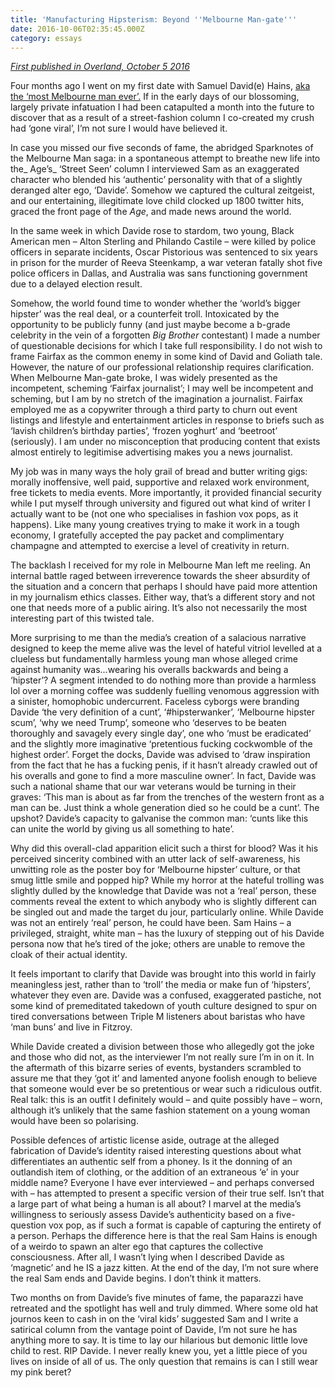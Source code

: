 ```yaml
---
title: 'Manufacturing Hipsterism: Beyond ''Melbourne Man-gate'''
date: 2016-10-06T02:35:45.000Z
category: essays
---
```

[_First published in Overland, October 5 2016_](https://overland.org.au/2016/10/manufacturing-hipsterism-behind-melbourne-man-gate/)

Four months ago I went on my first date with Samuel David(e) Hains, [aka the ‘most Melbourne man ever’.](http://www.theage.com.au/victoria/is-samuel-davide-hains-the-most-melbourne-guy-ever-or-just-another-hipster-20160705-gpywye.html) If in the early days of our blossoming, largely private infatuation I had been catapulted a month into the future to discover that as a result of a street-fashion column I co-created my crush had ‘gone viral’, I’m not sure I would have believed it.

In case you missed our five seconds of fame, the abridged Sparknotes of the Melbourne Man saga: in a spontaneous attempt to breathe new life into the_ Age’s_ ‘Street Seen’ column I interviewed Sam as an exaggerated character who blended his ‘authentic’ personality with that of a slightly deranged alter ego, ‘Davide’. Somehow we captured the cultural zeitgeist, and our entertaining, illegitimate love child clocked up 1800 twitter hits, graced the front page of the _Age_, and made news around the world.

In the same week in which Davide rose to stardom, two young, Black American men – Alton Sterling and Philando Castile – were killed by police officers in separate incidents, Oscar Pistorious was sentenced to six years in prison for the murder of Reeva Steenkamp, a war veteran fatally shot five police officers in Dallas, and Australia was sans functioning government due to a delayed election result.

Somehow, the world found time to wonder whether the ‘world’s bigger hipster’ was the real deal, or a counterfeit troll. Intoxicated by the opportunity to be publicly funny (and just maybe become a b-grade celebrity in the vein of a forgotten _Big Brother_ contestant) I made a number of questionable decisions for which I take full responsibility. I do not wish to frame Fairfax as the common enemy in some kind of David and Goliath tale. However, the nature of our professional relationship requires clarification. When Melbourne Man-gate broke, I was widely presented as the incompetent, scheming ‘Fairfax journalist’; I may well be incompetent and scheming, but I am by no stretch of the imagination a journalist. Fairfax employed me as a copywriter through a third party to churn out event listings and lifestyle and entertainment articles in response to briefs such as ‘lavish children’s birthday parties’, ‘frozen yoghurt’ and ‘beetroot’ (seriously). I am under no misconception that producing content that exists almost entirely to legitimise advertising makes you a news journalist.

My job was in many ways the holy grail of bread and butter writing gigs: morally inoffensive, well paid, supportive and relaxed work environment, free tickets to media events. More importantly, it provided financial security while I put myself through university and figured out what kind of writer I actually want to be (not one who specialises in fashion vox pops, as it happens). Like many young creatives trying to make it work in a tough economy, I gratefully accepted the pay packet and complimentary champagne and attempted to exercise a level of creativity in return.

The backlash I received for my role in Melbourne Man left me reeling. An internal battle raged between irreverence towards the sheer absurdity of the situation and a concern that perhaps I should have paid more attention in my journalism ethics classes. Either way, that’s a different story and not one that needs more of a public airing. It’s also not necessarily the most interesting part of this twisted tale.

More surprising to me than the media’s creation of a salacious narrative designed to keep the meme alive was the level of hateful vitriol levelled at a clueless but fundamentally harmless young man whose alleged crime against humanity was…wearing his overalls backwards and being a ‘hipster’? A segment intended to do nothing more than provide a harmless lol over a morning coffee was suddenly fuelling venomous aggression with a sinister, homophobic undercurrent. Faceless cyborgs were branding Davide ‘the very definition of a cunt’, ‘#hipsterwanker’, ‘Melbourne hipster scum’, ‘why we need Trump’, someone who ‘deserves to be beaten thoroughly and savagely every single day’, one who ‘must be eradicated’ and the slightly more imaginative ‘pretentious fucking cockwomble of the highest order’. Forget the docks, Davide was advised to ‘draw inspiration from the fact that he has a fucking penis, if it hasn’t already crawled out of his overalls and gone to find a more masculine owner’. In fact, Davide was such a national shame that our war veterans would be turning in their graves: ‘This man is about as far from the trenches of the western front as a man can be. Just think a whole generation died so he could be a cunt’. The upshot? Davide’s capacity to galvanise the common man: ‘cunts like this can unite the world by giving us all something to hate’.

Why did this overall-clad apparition elicit such a thirst for blood? Was it his perceived sincerity combined with an utter lack of self-awareness, his unwitting role as the poster boy for ‘Melbourne hipster’ culture, or that smug little smile and popped hip? While my horror at the hateful trolling was slightly dulled by the knowledge that Davide was not a ‘real’ person, these comments reveal the extent to which anybody who is slightly different can be singled out and made the target du jour, particularly online. While Davide was not an entirely ‘real’ person, he could have been. Sam Hains – a privileged, straight, white man – has the luxury of stepping out of his Davide persona now that he’s tired of the joke; others are unable to remove the cloak of their actual identity.

It feels important to clarify that Davide was brought into this world in fairly meaningless jest, rather than to ‘troll’ the media or make fun of ‘hipsters’, whatever they even are. Davide was a confused, exaggerated pastiche, not some kind of premeditated takedown of youth culture designed to spur on tired conversations between Triple M listeners about baristas who have ‘man buns’ and live in Fitzroy.

While Davide created a division between those who allegedly got the joke and those who did not, as the interviewer I’m not really sure I’m in on it. In the aftermath of this bizarre series of events, bystanders scrambled to assure me that they ‘got it’ and lamented anyone foolish enough to believe that someone would ever be so pretentious or wear such a ridiculous outfit. Real talk: this is an outfit I definitely would – and quite possibly have – worn, although it’s unlikely that the same fashion statement on a young woman would have been so polarising.

Possible defences of artistic license aside, outrage at the alleged fabrication of Davide’s identity raised interesting questions about what differentiates an authentic self from a phoney. Is it the donning of an outlandish item of clothing, or the addition of an extraneous ‘e’ in your middle name? Everyone I have ever interviewed – and perhaps conversed with – has attempted to present a specific version of their true self. Isn’t that a large part of what being a human is all about? I marvel at the media’s willingness to seriously assess Davide’s authenticity based on a five-question vox pop, as if such a format is capable of capturing the entirety of a person. Perhaps the difference here is that the real Sam Hains is enough of a weirdo to spawn an alter ego that captures the collective consciousness. After all, I wasn’t lying when I described Davide as ‘magnetic’ and he IS a jazz kitten. At the end of the day, I’m not sure where the real Sam ends and Davide begins. I don’t think it matters.

Two months on from Davide’s five minutes of fame, the paparazzi have retreated and the spotlight has well and truly dimmed. Where some old hat journos keen to cash in on the ‘viral kids’ suggested Sam and I write a satirical column from the vantage point of Davide, I’m not sure he has anything more to say. It is time to lay our hilarious but demonic little love child to rest. RIP Davide. I never really knew you, yet a little piece of you lives on inside of all of us. The only question that remains is can I still wear my pink beret?
